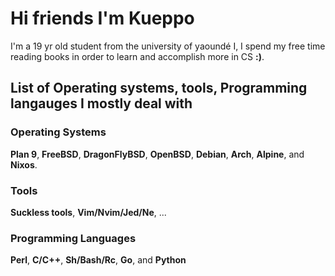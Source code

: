 # Hi friends I'm Kueppo
I'm a 19 yr old student from the university of yaoundé I, I spend my free time reading books in order to learn and accomplish more in CS **:)**.

## List of Operating systems, tools, Programming langauges I mostly deal with

### Operating Systems
**Plan 9**, **FreeBSD**, **DragonFlyBSD**, **OpenBSD**, **Debian**, **Arch**, **Alpine**, and **Nixos**.

### Tools
**Suckless tools**, **Vim/Nvim/Jed/Ne**, ...

### Programming Languages
**Perl**, **C/C++**, **Sh/Bash/Rc**, **Go**, and **Python**
